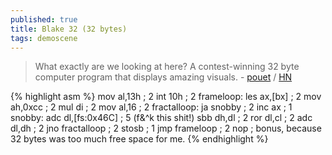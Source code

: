 ```yaml
---
published: true
title: Blake 32 (32 bytes)
tags: demoscene
---
```

> What exactly are we looking at here? A contest-winning 32 byte computer program that displays amazing visuals. - [pouet](http://www.pouet.net/prod.php?which=88205) / [HN](https://news.ycombinator.com/item?id=26511680)

{% highlight asm %}
    mov al,13h   ; 2
    int 10h     ; 2
    frameloop:
     les ax,[bx]  ;  2 
     mov ah,0xcc  ;  2 
     mul di   ;  2 
     mov al,16  ;  2
     fractalloop:
      ja snobby ; 2
      inc ax  ; 1
      snobby:
      adc dl,[fs:0x46C] ; 5 (f&^k this shit!)
      sbb dh,dl       ; 2 
      ror dl,cl ; 2 
      adc dl,dh       ; 2 
     jno fractalloop  ; 2
     stosb   ; 1
    jmp frameloop         ; 2
    nop     ; bonus, because 32 bytes was too much free space for me.
{% endhighlight %}
